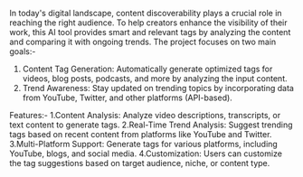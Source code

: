 In today's digital landscape, content discoverability plays a crucial role in reaching the right audience. To help creators enhance the visibility of their work, this AI tool provides smart and relevant tags by analyzing the content and comparing it with ongoing trends. The project focuses on two main goals:-
1. Content Tag Generation: Automatically generate optimized tags for videos, blog posts, podcasts, and more by analyzing the input content.
2. Trend Awareness: Stay updated on trending topics by incorporating data from YouTube, Twitter, and other platforms (API-based).

Features:-
1.Content Analysis: Analyze video descriptions, transcripts, or text content to generate tags.
2.Real-Time Trend Analysis: Suggest trending tags based on recent content from platforms like YouTube and Twitter.
3.Multi-Platform Support: Generate tags for various platforms, including YouTube, blogs, and social media.
4.Customization: Users can customize the tag suggestions based on target audience, niche, or content type.
